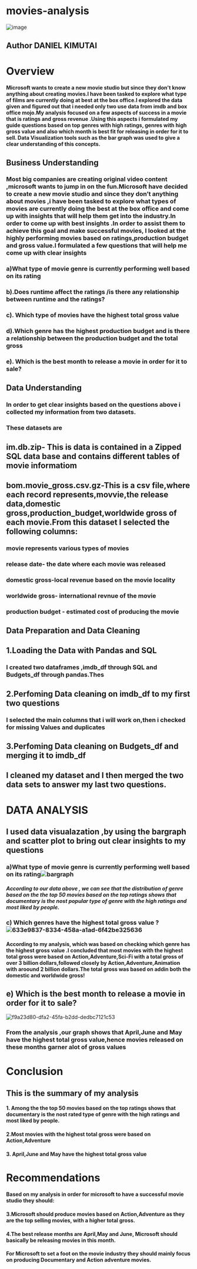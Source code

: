 # movies-analysis
![image](https://user-images.githubusercontent.com/110474324/187015335-09aae847-c308-41e9-a8ce-35c3a6785c7f.png)


## Author DANIEL KIMUTAI
# Overview
#### Microsoft wants to create a new movie studio but since they don't know anything about creating movies.I have been tasked to explore what type of films  are currently doing at best at the box office.I explored the data given and figured out that i needed only two  use data from imdb and box office mojo.My analysis focused on a few aspects of  success in  a movie that is ratings and gross revenue .Using this aspects i formulated my guide questions based on top genres with high ratings,  genres with high gross value and also which month is best fit for  releasing in order for it to sell. Data Visualization tools such as the bar graph was used to give a clear understanding of this concepts.
## Business Understanding
### Most big companies are creating original video content ,microsoft wants to jump in on the fun.Microsoft have decided to create a new movie studio and since they don’t anything about movies ,i have been tasked to explore what types of movies are currently doing the best at the box office and come up with insights that will help them get into the industry.In order to come up with best insights .In order to assist them to achieve this goal and make successful movies, I looked at the highly performing movies  based on ratings,production budget and  gross value.I formulated a few questions that will help me come up with clear insights
 ### a)What type of movie genre is currently performing well based on its rating
### b).Does runtime affect the ratings /is there any relationship between runtime and the ratings?
### c). Which type of movies have the highest total gross value
 ### d).Which genre has the highest production budget and is there a relationship between the production budget and the total gross
### e). Which is the best month to release  a movie in order for it to sale?

## Data Understanding
### In order to get clear insights based on the questions above i collected  my information from two datasets.
### These datasets are
  ## im.db.zip- This is data  is  contained in a Zipped SQL data base and contains different tables of movie informatiom
  ## bom.movie_gross.csv.gz-This is a csv file,where each record represents,movvie,the release data,domestic gross,production_budget,worldwide gross of each movie.From this dataset I selected the following columns:
### movie  represents various types of movies
### release date- the date where each movie was  released
### domestic gross-local revenue based on the movie locality
### worldwide gross- international revnue  of the movie
### production budget - estimated cost of producing the movie

## Data Preparation and Data Cleaning
## 1.Loading the Data with Pandas and SQL
### I created two dataframes ,imdb_df through SQL and Budgets_df through pandas.Thes
## 2.Perfoming Data cleaning  on imdb_df to my first two questions
### I selected the main columns that i will work on,then  i checked for missing Values and duplicates
## 3.Perfoming Data cleaning on   Budgets_df and merging it to imdb_df
## I cleaned my dataset and I then merged the two data sets to answer my last two questions.
# DATA ANALYSIS
## I used data visualazation ,by using the bargraph and scatter plot  to  bring out clear insights to my questions
 ### a)What type of movie genre is currently performing well based on its rating![bargraph](https://user-images.githubusercontent.com/110474324/187013825-8821a51c-1870-4abb-9e5c-032a0777d716.png)
 ##### According to our data above , we can see that the distribution of genre based on the the top 50 movies based on the top ratings  shows that documentary is the nost popular type of genre with the high ratings and most liked by people.
### c) Which  genres have the highest total gross value ?![633e9837-8334-458a-a1ad-6f42be325636](https://user-images.githubusercontent.com/110474324/187013870-60dbd057-dfa6-469d-8448-e49a9eece180.png)
#### According to my analysis, which was  based on checking which genre has the highest gross value .I concluded that most movies with the highest total gross were based on Action,Adventure,Sci-Fi with a  total gross of over 3 billion dollars,followed closely by Action,Adventure,Animation with aroound 2 billion dollars.The total gross was based on addin both the domestic and worldwide gross!
## e) Which is the best month to release  a movie in order for it to sale?

![f9a23d80-dfa2-45fa-b2dd-dedbc7121c53](https://user-images.githubusercontent.com/110474324/187013970-5b4d4e38-56e2-42dc-8d6f-e78379cb10e1.png)
### From the analysis ,our graph shows that April,June and May have the highest total gross value,hence movies released on these months garner alot of gross values
# Conclusion
## This is the summary of my analysis
#### 1. Among the the top 50 movies based on the top ratings  shows that documentary is the nost rated type of genre with the high ratings and most liked by people.
#### 2.Most movies with the highest total gross were based on Action,Adventure
#### 3. April,June and May have the highest total gross value
# Recommendations
#### Based on my analysis in order for microsoft to   have a successful movie studio  they should:
#### 3.Microsoft should produce movies based on Action,Adventure as they are the top selling movies, with a higher total gross.
#### 4.The best release months are April,May and June, Microsoft should basically be releasing movies in this month.
#### For Microsoft to set a  foot on the movie industry they should mainly focus on producing Documentary and Action adventure movies.
